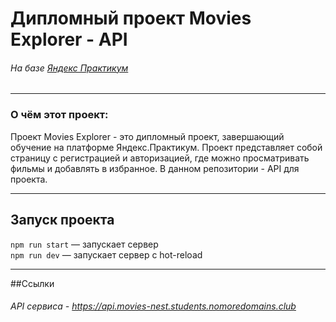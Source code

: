 # **Дипломный проект Movies Explorer - API**
###### *На базе [Яндекс Практикум](https://www.praktikum.yandex.ru "Яндекс Практикум")*
___
### О чём этот проект:
Проект Movies Explorer - это дипломный проект, завершающий обучение на платформе Яндекс.Практикум. Проект представляет собой страницу с регистрацией и авторизацией, где можно просматривать фильмы и добавлять в избранное.
В данном репозитории - API для проекта.
___
## Запуск проекта
`npm run start` — запускает сервер   
`npm run dev` — запускает сервер с hot-reload
___
##Ссылки
###### API сервиса - https://api.movies-nest.students.nomoredomains.club

